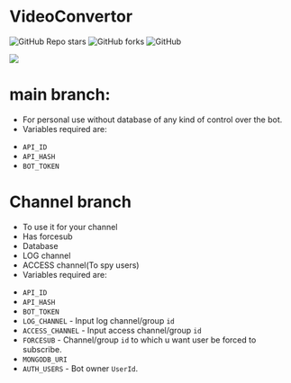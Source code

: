 # VideoConvertor
![GitHub Repo stars](https://img.shields.io/github/stars/Vasusen-Code/VideoConvertor?color=yellow&style=flat)
![GitHub forks](https://img.shields.io/github/forks/Vasusen-code/VideoConvertor?color=blue&style=flat)
![GitHub](https://img.shields.io/github/Vasusen-code/VideoConvertor)

<a href="https://t.me/teamdrone"><img src="https://img.shields.io/badge/Telegram-Join%20Telegram%20Group-green.svg?logo=telegram"></a>

# main branch:
- For personal use without database of any kind of control over the bot.
- Variables required are:
* `API_ID`
* `API_HASH`
* `BOT_TOKEN`

# Channel branch
- To use it for your channel
- Has forcesub
- Database
- LOG channel 
- ACCESS channel(To spy users)
- Variables required are:
* `API_ID`
* `API_HASH`
* `BOT_TOKEN`
* `LOG_CHANNEL` - Input log channel/group `id`
* `ACCESS_CHANNEL` - Input access channel/group `id`
* `FORCESUB` - Channel/group `id` to which u want user be forced to subscribe.
* `MONGODB_URI`
* `AUTH_USERS` - Bot owner `UserId`.

